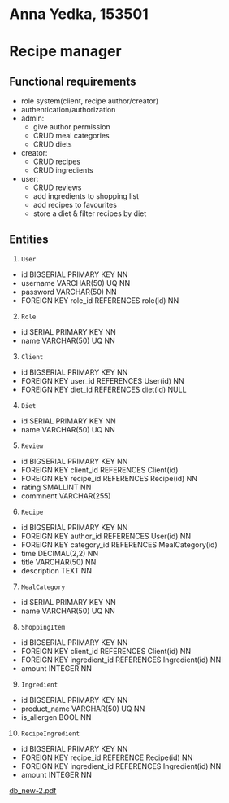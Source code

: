 # Anna Yedka, 153501
# Recipe manager

## Functional requirements
- role system(client, recipe author/creator)
- authentication/authorization
- admin:
  - give author permission
  - CRUD meal categories
  - CRUD diets
- creator:
  - CRUD recipes
  - CRUD ingredients
- user:
  - CRUD reviews
  - add ingredients to shopping list
  - add recipes to favourites
  - store a diet & filter recipes by diet


## Entities
1. `User`
  - id BIGSERIAL PRIMARY KEY NN
  - username VARCHAR(50) UQ NN
  - password VARCHAR(50) NN
  - FOREIGN KEY role_id REFERENCES role(id) NN

2. `Role`
  - id SERIAL PRIMARY KEY NN
  - name VARCHAR(50) UQ NN

3. `Client`
  - id BIGSERIAL PRIMARY KEY NN
  - FOREIGN KEY user_id REFERENCES User(id) NN
  - FOREIGN KEY diet_id REFERENCES diet(id) NULL

4. `Diet`
  - id SERIAL PRIMARY KEY NN
  - name VARCHAR(50) UQ NN

5. `Review`
  - id BIGSERIAL PRIMARY KEY NN
  - FOREIGN KEY client_id REFERENCES Client(id) 
  - FOREIGN KEY recipe_id REFERENCES Recipe(id) NN
  - rating SMALLINT NN
  - commnent VARCHAR(255)

6. `Recipe`
  - id BIGSERIAL PRIMARY KEY NN
  - FOREIGN KEY author_id REFERENCES User(id) NN
  - FOREIGN KEY category_id REFERENCES MealCategory(id)
  - time DECIMAL(2,2) NN
  - title VARCHAR(50) NN
  - description TEXT NN

7. `MealCategory`
  - id SERIAL PRIMARY KEY NN
  - name VARCHAR(50) UQ NN

8. `ShoppingItem`
  - id BIGSERIAL PRIMARY KEY NN
  - FOREIGN KEY client_id REFERENCES Client(id) NN
  - FOREIGN KEY ingredient_id REFERENCES Ingredient(id) NN
  - amount INTEGER NN


9. `Ingredient`
  - id BIGSERIAL PRIMARY KEY NN
  - product_name VARCHAR(50) UQ NN
  - is_allergen BOOL NN

10. `RecipeIngredient`
  - id BIGSERIAL PRIMARY KEY NN
  - FOREIGN KEY recipe_id REFERENCE Recipe(id) NN
  - FOREIGN KEY ingredient_id REFERENCES Ingredient(id) NN
  - amount INTEGER NN


[db_new-2.pdf](https://github.com/user-attachments/files/17969821/db_new-2.pdf)
